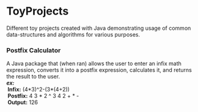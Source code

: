 # ToyProjects
Different toy projects created with Java demonstrating usage of common data-structures and algorithms for various purposes.

<h3>Postfix Calculator</h3>
A Java package that (when ran) allows the user to enter an infix math expression, converts it into a postfix expression, calculates it, and returns the result to the user.<br>
<strong><em>ex:</em> <br>&nbspInfix:</strong> (4*3)^2-(3*(4+2))<br><strong>&nbspPostfix:</strong> 4 3 * 2 ^ 3 4 2 + * -<br><strong>&nbspOutput:</strong> 126
